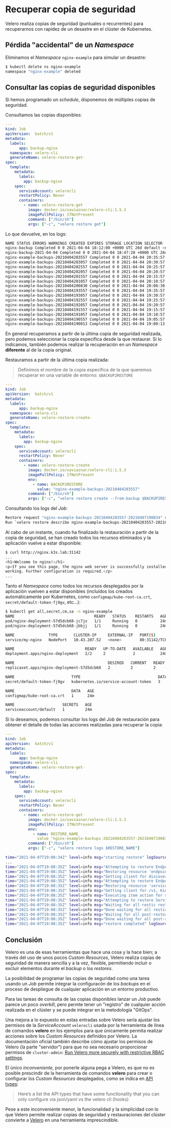 # Recuperar copia de seguridad

Velero realiza copias de seguridad (puntuales o recurrentes) para recuperarnos con rapidez de un desastre en el clúster de Kubernetes.

## Pérdida "accidental" de un *Namespace*

Eliminamos el *Namespace* `nginx-example` para simular un desastre:

```bash
$ kubectl delete ns nginx-example
namespace "nginx-example" deleted
```

## Consultar las copias de seguridad disponibles

Si hemos programado un *schedule*, disponemos de múltiples copias de seguridad.

Consultamos las copias disponibles:

```yaml
---
kind: Job
apiVersion:  batch/v1
metadata:
  labels:
      app: backup-nginx
  namespace: velero-cli
  generateName: velero-restore-get-
spec:
  template:
    metadata:
      labels:
        app: backup-nginx
    spec:
      serviceAccount: velerocli
      restartPolicy: Never
      containers:
        - name: velero-restore-get
          image: docker.io/xaviaznar/velero-cli:1.5.3
          imagePullPolicy: IfNotPresent
          command: ["/bin/sh"]
          args: ["-c", "velero restore get"]
```

Lo que devuelve, en los logs:

```bash
NAME STATUS ERRORS WARNINGS CREATED EXPIRES STORAGE LOCATION SELECTOR
nginx-backup Completed 0 0 2021-04-04 18:12:00 +0000 UTC 26d default <none>
nginx-backup-2021-04-04 Completed 0 0 2021-04-04 18:47:20 +0000 UTC 26d default <none>
nginx-example-backups-20210404203557 Completed 0 0 2021-04-04 20:35:57 +0000 UTC 27d default <none>
nginx-example-backups-20210404203057 Completed 0 0 2021-04-04 20:30:57 +0000 UTC 27d default <none>
nginx-example-backups-20210404202557 Completed 0 0 2021-04-04 20:25:57 +0000 UTC 27d default <none>
nginx-example-backups-20210404202057 Completed 0 0 2021-04-04 20:20:57 +0000 UTC 27d default <none>
nginx-example-backups-20210404201557 Completed 0 0 2021-04-04 20:15:57 +0000 UTC 27d default <none>
nginx-example-backups-20210404201057 Completed 0 0 2021-04-04 20:10:57 +0000 UTC 27d default <none>
nginx-example-backups-20210404200830 Completed 0 0 2021-04-04 20:08:30 +0000 UTC 27d default <none>
nginx-example-backups-20210404193557 Completed 0 0 2021-04-04 19:35:57 +0000 UTC 27d default <none>
nginx-example-backups-20210404193057 Completed 0 0 2021-04-04 19:30:57 +0000 UTC 27d default <none>
nginx-example-backups-20210404192557 Completed 0 0 2021-04-04 19:25:57 +0000 UTC 27d default <none>
nginx-example-backups-20210404192057 Completed 0 0 2021-04-04 19:20:57 +0000 UTC 27d default <none>
nginx-example-backups-20210404191557 Completed 0 0 2021-04-04 19:15:57 +0000 UTC 26d default <none>
nginx-example-backups-20210404191057 Completed 0 0 2021-04-04 19:10:57 +0000 UTC 26d default <none>
nginx-example-backups-20210404190557 Completed 0 0 2021-04-04 19:05:57 +0000 UTC 26d default <none>
nginx-example-backups-20210404190013 Completed 0 0 2021-04-04 19:00:13 +0000 UTC 26d default <none>
```

En general recuperamos a partir de la última copia de seguridad realizada, pero podemos seleccionar la copia específica desde la que restaurar. Si lo indicamos, también podemos realizar la recuperación en un *Namespace* **diferente** al de la copia original.

Restauramos a partir de la última copia realizada:

> Definimos el nombre de la copia específica de la que queremos recuperar en una variable de entorno: `$BACKUP2RESTORE`

```yaml
---
kind: Job
apiVersion:  batch/v1
metadata:
  labels:
      app: backup-nginx
  namespace: velero-cli
  generateName: velero-restore-create-
spec:
  template:
    metadata:
      labels:
        app: backup-nginx
    spec:
      serviceAccount: velerocli
      restartPolicy: Never
      containers:
        - name: velero-restore-create
          image: docker.io/xaviaznar/velero-cli:1.5.3
          imagePullPolicy: IfNotPresent
          env:
            - name: BACKUP2RESTORE
              value: "nginx-example-backups-20210404203557"
          command: ["/bin/sh"]
          args: ["-c", "velero restore create --from-backup $BACKUP2RESTORE"]
```

Consultando los logs del *Job*:

```bash
Restore request "nginx-example-backups-20210404203557-20210407190834" submitted successfully.
Run `velero restore describe nginx-example-backups-20210404203557-20210407190834` or `velero restore logs nginx-example-backups-20210404203557-20210407190834` for more details.
```

Al cabo de un instante, cuando ha finalizado la restauración a partir de la copia de seguridad, se han creado todos los recursos eliminados y la aplicación vuelve a estar disponible:

```bash
$ curl http://nginx.k3s.lab:31142
...
<h1>Welcome to nginx!</h1>
<p>If you see this page, the nginx web server is successfully installed and
working. Further configuration is required.</p>
...
```

Tanto el *Namespace* como todos los recursos desplegados por la aplicación vuelven a estar disponibles (incluídos los creados automáticamente por Kubernetes, como `configmap/kube-root-ca.crt`, `secret/default-token-fj9gv`, etc...):

```bash
$ kubectl get all,secret,cm,sa -n nginx-example
NAME                                   READY   STATUS    RESTARTS   AGE
pod/nginx-deployment-57d5dcb68-jc7jx   1/1     Running   0          24m
pod/nginx-deployment-57d5dcb68-jbbjj   1/1     Running   0          24m

NAME               TYPE       CLUSTER-IP     EXTERNAL-IP   PORT(S)        AGE
service/my-nginx   NodePort   10.43.207.52   <none>        80:31142/TCP   24m

NAME                               READY   UP-TO-DATE   AVAILABLE   AGE
deployment.apps/nginx-deployment   2/2     2            2           24m

NAME                                         DESIRED   CURRENT   READY   AGE
replicaset.apps/nginx-deployment-57d5dcb68   2         2         2       24m

NAME                         TYPE                                  DATA   AGE
secret/default-token-fj9gv   kubernetes.io/service-account-token   3      24m

NAME                         DATA   AGE
configmap/kube-root-ca.crt   1      24m

NAME                     SECRETS   AGE
serviceaccount/default   1         24m
```

Si lo deseamos, podemos consultar los logs del *Job* de restauración para obtener el detalle de todas las acciones realizadas para recuperar la copia:

```yaml
---
kind: Job
apiVersion:  batch/v1
metadata:
  labels:
      app: backup-nginx
  namespace: velero-cli
  generateName: velero-restore-get-
spec:
  template:
    metadata:
      labels:
        app: backup-nginx
    spec:
      serviceAccount: velerocli
      restartPolicy: Never
      containers:
        - name: velero-restore-get
          image: docker.io/xaviaznar/velero-cli:1.5.3
          imagePullPolicy: IfNotPresent
          env:
            - name: RESTORE_NAME
              value "nginx-example-backups-20210404203557-20210407190834"
          command: ["/bin/sh"]
          args: ["-c", "velero restore logs $RESTORE_NAME"]
```

```bash
time="2021-04-07T19:08:34Z" level=info msg="starting restore" logSource="pkg/controller/restore_controller.go:467" restore=velero/nginx-example-backups-20210404203557-20210407190834
...
time="2021-04-07T19:08:35Z" level=info msg="Attempting to restore Endpoints: my-nginx" logSource="pkg/restore/restore.go:1107" restore=velero/nginx-example-backups-20210404203557-20210407190834
time="2021-04-07T19:08:35Z" level=info msg="Restoring resource 'endpointslices.discovery.k8s.io' into namespace 'nginx-example'" logSource="pkg/restore/restore.go:724" restore=velero/nginx-example-backups-20210404203557-20210407190834
time="2021-04-07T19:08:35Z" level=info msg="Getting client for discovery.k8s.io/v1beta1, Kind=EndpointSlice" logSource="pkg/restore/restore.go:768" restore=velero/nginx-example-backups-20210404203557-20210407190834
time="2021-04-07T19:08:35Z" level=info msg="Attempting to restore EndpointSlice: my-nginx-r8ggk" logSource="pkg/restore/restore.go:1107" restore=velero/nginx-example-backups-20210404203557-20210407190834
time="2021-04-07T19:08:35Z" level=info msg="Restoring resource 'services' into namespace 'nginx-example'" logSource="pkg/restore/restore.go:724" restore=velero/nginx-example-backups-20210404203557-20210407190834
time="2021-04-07T19:08:35Z" level=info msg="Getting client for /v1, Kind=Service" logSource="pkg/restore/restore.go:768" restore=velero/nginx-example-backups-20210404203557-20210407190834
time="2021-04-07T19:08:35Z" level=info msg="Executing item action for services" logSource="pkg/restore/restore.go:1002" restore=velero/nginx-example-backups-20210404203557-20210407190834
time="2021-04-07T19:08:35Z" level=info msg="Attempting to restore Service: my-nginx" logSource="pkg/restore/restore.go:1107" restore=velero/nginx-example-backups-20210404203557-20210407190834
time="2021-04-07T19:08:35Z" level=info msg="Waiting for all restic restores to complete" logSource="pkg/restore/restore.go:488" restore=velero/nginx-example-backups-20210404203557-20210407190834
time="2021-04-07T19:08:35Z" level=info msg="Done waiting for all restic restores to complete" logSource="pkg/restore/restore.go:504" restore=velero/nginx-example-backups-20210404203557-20210407190834
time="2021-04-07T19:08:35Z" level=info msg="Waiting for all post-restore-exec hooks to complete" logSource="pkg/restore/restore.go:508" restore=velero/nginx-example-backups-20210404203557-20210407190834
time="2021-04-07T19:08:35Z" level=info msg="Done waiting for all post-restore exec hooks to complete" logSource="pkg/restore/restore.go:516" restore=velero/nginx-example-backups-20210404203557-20210407190834
time="2021-04-07T19:08:35Z" level=info msg="restore completed" logSource="pkg/controller/restore_controller.go:482" restore=velero/nginx-example-backups-20210404203557-20210407190834
```

## Conclusión

Velero es una de esas herramientas que hace una cosa y la hace bien; a través del uso de unos pocos *Custom Resources*, Velero realiza copias de seguridad de manera sencilla y a la vez, flexible, permitiendo incluir o excluir elementos durante el *backup* o los *restores*.

La posibilidad de programar las copias de seguridad como una tarea usando un *Job* permite integrar la configuracón de los *backups* en el proceso de despliegue de cualquier aplicación en un entorno productivo.

Para las tareas de consulta de las copias disponibles lanzar un *Job* puede parece un poco *overkill*, pero permte tener un "registro" de cualquier acción realizada en el clúster y se puede integrar en la metodología "GitOps".

Una mejora a lo expuesto en estas entradas sobre Velero sería ajustar los permisos de la *ServiceAccount* `velerocli` usada por la herramienta de línea de comandos **velero** en los ejemplos para que únicamente permita realizar acciones sobre los *Custom Resources* definidos por Velero. La documentación oficial también describe cómo ajustar los permisos de Velero (la parte "servidor") para que no sea necesario proporcionar permisos de `cluster-admin`: [Run Velero more securely with restrictive RBAC settings](https://velero.io/docs/v1.5/rbac/).

El único *inconveniente*, por ponerle alguna pega a Velero, es que no es posible prescindir de la herramienta de comandos **velero** para crear o configurar los *Custom Resources* desplegados, como se indica en [API types](https://velero.io/docs/v1.5/api-types/):

> Here’s a list the API types that have some functionality that you can only configure via json/yaml vs the velero cli (hooks)

Pese a este inconveniente menor, la funcionalidad y la simplicidad con lo que Velero permite realizar copias de seguridad y restauraciones del clúster convierte a [Velero](https://velero.io/) en una herramienta imprescindible.
